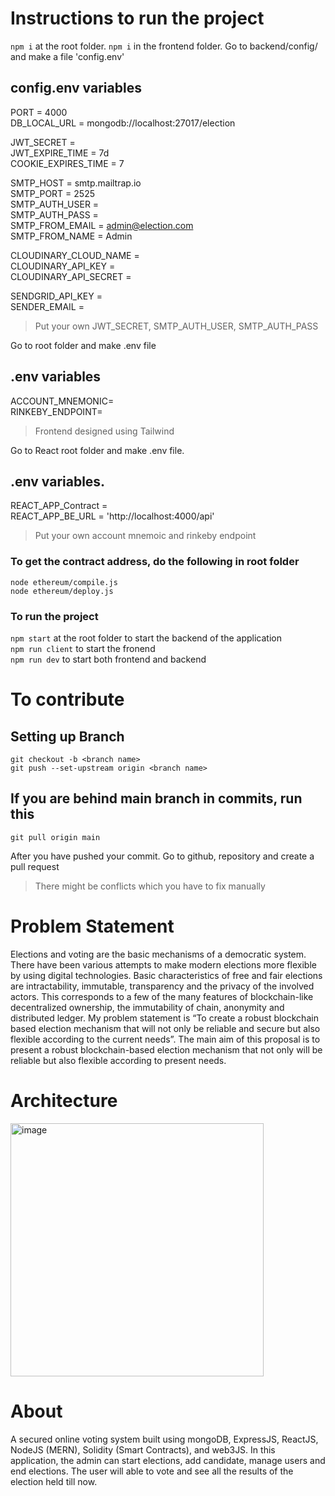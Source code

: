 # Instructions to run the project

`npm i` at the root folder.
`npm i` in the frontend folder.
Go to backend/config/ and make a file 'config.env'

## config.env variables

PORT = 4000  
DB_LOCAL_URL = mongodb://localhost:27017/election

JWT_SECRET =  
JWT_EXPIRE_TIME = 7d  
COOKIE_EXPIRES_TIME = 7

SMTP_HOST = smtp.mailtrap.io  
SMTP_PORT = 2525  
SMTP_AUTH_USER =  
SMTP_AUTH_PASS =  
SMTP_FROM_EMAIL = admin@election.com  
SMTP_FROM_NAME = Admin

CLOUDINARY_CLOUD_NAME =  
CLOUDINARY_API_KEY =  
CLOUDINARY_API_SECRET =

SENDGRID_API_KEY =  
SENDER_EMAIL =

> Put your own JWT_SECRET, SMTP_AUTH_USER, SMTP_AUTH_PASS

Go to root folder and make .env file

## .env variables

ACCOUNT_MNEMONIC= <br>
RINKEBY_ENDPOINT=

> Frontend designed using Tailwind

Go to React root folder and make .env file.

## .env variables.

REACT_APP_Contract =  
REACT_APP_BE_URL = 'http://localhost:4000/api'

> Put your own account mnemoic and rinkeby endpoint

### To get the contract address, do the following in root folder

```
node ethereum/compile.js
node ethereum/deploy.js
```

### To run the project

`npm start` at the root folder to start the backend of the application  
`npm run client` to start the fronend <br>
`npm run dev` to start both frontend and backend

# To contribute

## Setting up Branch

```
git checkout -b <branch name>
git push --set-upstream origin <branch name>

```

## If you are behind main branch in commits, run this

`git pull origin main`

After you have pushed your commit. Go to github, repository and create a pull request

> There might be conflicts which you have to fix manually

# Problem Statement

Elections and voting are the basic mechanisms of a democratic system. There have been various attempts to make modern elections more flexible by using digital technologies. Basic characteristics of free and fair elections are intractability, immutable, transparency and the privacy of the involved actors. This corresponds to a few of the many features of blockchain-like decentralized ownership, the immutability of chain, anonymity and distributed ledger. My problem statement is “To create a robust blockchain based election mechanism that will not only be reliable and secure but also flexible according to the current needs”. The main aim of this proposal is to present a robust blockchain-based election mechanism that not only will be reliable but also flexible according to present needs.

# Architecture

<img width="405" alt="image" src="https://github.com/itsSauravK/Election-Voting-Blockchain/assets/47532084/1563e0df-bf60-48ec-ac5c-6c621b72bb2a">

# About

A secured online voting system built using mongoDB, ExpressJS, ReactJS, NodeJS (MERN), Solidity (Smart Contracts), and web3JS. In this application, the admin can start elections, add candidate, manage users and end elections. The user will able to vote and see all the results of the election held till now.


